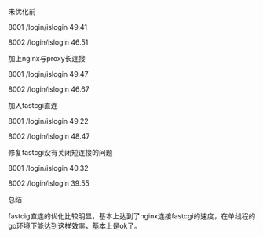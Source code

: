 未优化前

8001 /login/islogin 49.41

8002 /login/islogin 46.51

加上nginx与proxy长连接

8001 /login/islogin 49.47

8002 /login/islogin 46.67

加入fastcgi直连

8001 /login/islogin 49.22

8002 /login/islogin 48.47

修复fastcgi没有关闭短连接的问题

8001 /login/islogin 40.32

8002 /login/islogin 39.55

总结

fastcig直连的优化比较明显，基本上达到了nginx连接fastcgi的速度，在单线程的go环境下能达到这样效率，基本上是ok了。
